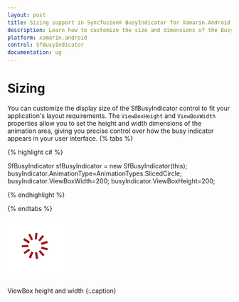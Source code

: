 ```yaml
---
layout: post
title: Sizing support in Syncfusion® BusyIndicator for Xamarin.Android
description: Learn how to customize the size and dimensions of the BusyIndicator animation control for optimal display across different screen sizes and layouts.
platform: xamarin.android
control: SfBusyIndicator
documentation: ug
---
```


# Sizing

You can customize the display size of the SfBusyIndicator control to fit your application's layout requirements. The `ViewBoxHeight` and `ViewBoxWidth` properties allow you to set the height and width dimensions of the animation area, giving you precise control over how the busy indicator appears in your user interface.
{% tabs %}

{% highlight c# %}

SfBusyIndicator sfBusyIndicator = new SfBusyIndicator(this);
busyIndicator.AnimationType=AnimationTypes.SlicedCircle;
busyIndicator.ViewBoxWidth=200;
busyIndicator.ViewBoxHeight=200;
	
{% endhighlight %}

{% endtabs %}

![Image of BusyIndicator customization](images/Sizing_img1.png)

ViewBox height and width
{:.caption}

